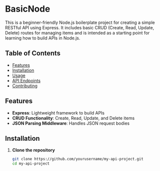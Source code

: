 # BasicNode

This is a beginner-friendly Node.js boilerplate project for creating a simple RESTful API using Express. It includes basic CRUD (Create, Read, Update, Delete) routes for managing items and is intended as a starting point for learning how to build APIs in Node.js.

## Table of Contents

- [Features](#features)
- [Installation](#installation)
- [Usage](#usage)
- [API Endpoints](#api-endpoints)
- [Contributing](#contributing)

## Features

- **Express**: Lightweight framework to build APIs
- **CRUD Functionality**: Create, Read, Update, and Delete items
- **JSON Parsing Middleware**: Handles JSON request bodies

## Installation

1. **Clone the repository**
   ```bash
   git clone https://github.com/yourusername/my-api-project.git
   cd my-api-project
